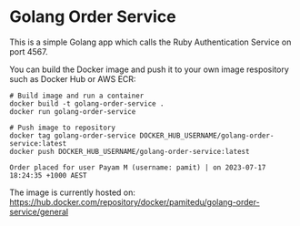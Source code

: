 # Golang Order Service

This is a simple Golang app which calls the Ruby Authentication Service on port 4567.

You can build the Docker image and push it to your own image respository such as Docker Hub or AWS ECR:

```
# Build image and run a container
docker build -t golang-order-service .
docker run golang-order-service

# Push image to repository
docker tag golang-order-service DOCKER_HUB_USERNAME/golang-order-service:latest
docker push DOCKER_HUB_USERNAME/golang-order-service:latest

Order placed for user Payam M (username: pamit) | on 2023-07-17 18:24:35 +1000 AEST
```

The image is currently hosted on:
https://hub.docker.com/repository/docker/pamitedu/golang-order-service/general
